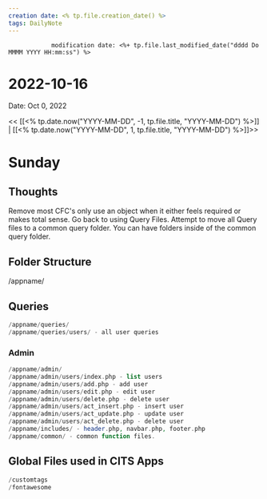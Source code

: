 ```yaml
---
creation date: <% tp.file.creation_date() %>
tags: DailyNote 
---
```


				modification date: <%+ tp.file.last_modified_date("dddd Do MMMM YYYY HH:mm:ss") %> 

# 2022-10-16

Date: Oct 0, 2022

<< [[<% tp.date.now("YYYY-MM-DD", -1, tp.file.title, "YYYY-MM-DD") %>]] | [[<% tp.date.now("YYYY-MM-DD", 1, tp.file.title, "YYYY-MM-DD") %>]]>>

# Sunday


## Thoughts
Remove most CFC's only use an object when it either feels required or makes total sense.  Go back to using Query Files.  Attempt to move all Query files to a common query folder. You can have folders inside of the common query folder.

## Folder Structure

/appname/

## Queries
``` php 
/appname/queries/
/appname/queries/users/ - all user queries
```

### Admin
``` php
/appname/admin/
/appname/admin/users/index.php - list users
/appname/admin/users/add.php - add user
/appname/admin/users/edit.php - edit user
/appname/admin/users/delete.php - delete user
/appname/admin/users/act_insert.php - insert user
/appname/admin/users/act_update.php - update user
/appname/admin/users/act_delete.php - delete user
/appname/includes/ - header.php, navbar.php, footer.php
/appname/common/ - common function files.
```

## Global Files used in CITS Apps
``` php
/customtags
/fontawesome
```

